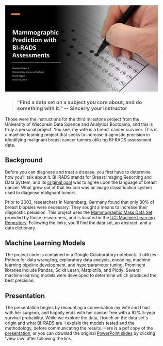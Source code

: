 ![](/Mammographic%20Prediction%20with%20BI-RADS%20Assessments/Milestone_Project_3_Cover_Slide.png)

> ### "Find a data set on a subject you care about, and do something with it."  -- Sincerly your instructor

Those were the instructions for the third milestone project from the University of Wisconsin Data Science and Analytics Bootcamp, and this is truly a personal project.  You see, my wife is a breast cancer survivor.  This is a machine learning project that seeks to increase diagnostic precision in identifying malignant breast cancer tumors utilizing BI-RADS assessment data.

## Background

Before you can diagnose and treat a disease, you first have to determine how you'll talk about it.  BI-RADS stands for Breast Imaging Reporting and Data System, and its [original goal](https://www.ncbi.nlm.nih.gov/pmc/articles/PMC3099247/) was to agree upon the language of breast cancer.  What grew out of that lexicon was an image classification system used to diagnose malignant tumors.  

Prior to 2003, researchers in Nuremberg, Germany found that only 30% of breast biopsies were necessary.  They sought a means to increase their diagnostic precision.  This project uses the [Mammographic Mass Data Set](http://archive.ics.uci.edu/ml/datasets/mammographic+mass) provided by those researchers, and is located in the [UCI Machine Learning Repository](http://archive.ics.uci.edu/ml/index.php).  Following the links, you'll find the data set, an abstract, and a data dictionary.  

## Machine Learning Models

The project code is contained in a Google Colaboratory notebook.  It utilizes Python for data wrangling, exploratory data analysis, encoding, machine learning pipeline development, and hyperparameter tuning.  Prominent libraries include Pandas, Scikit Learn, Matplotlib, and Plotly.  Several machine learning models were developed to determine which produced the best precision.

## Presentation

The presentation begins by recounting a conversation my wife and I had with her surgeon, and happily ends with her cancer free with a 92% 5-year survival probability.  While we explore the data, I touch on the data set's origin and what BI-RADS are.  I explain the models tested and the methodology, before communicating the results.  Here is a pdf copy of the [presentation](/Mammographic%20Prediction%20with%20BI-RADS%20Assessments/Milestone%20Project%203%20-%20Mammography%20Presentation.pdf), or you can downlad the original [PowerPoint slides](Mammographic%20Prediction%20with%20BI-RADS%20Assessments/Milestone%20Project%203%20-%20Mammography%20Presentation.pptx) by clicking 'view raw' after following the link.

